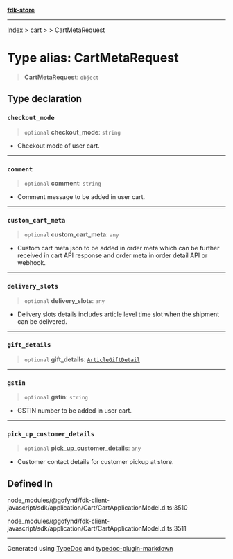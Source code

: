 [**fdk-store**](../../../README.md)
***

[Index](../../../API.md) > [cart](../../README.md) > [<internal>](../README.md) > CartMetaRequest

# Type alias: CartMetaRequest

> **CartMetaRequest**: `object`

## Type declaration

### `checkout_mode`

> `optional` **checkout\_mode**: `string`

- Checkout mode of user cart.

***

### `comment`

> `optional` **comment**: `string`

- Comment message to be added in user cart.

***

### `custom_cart_meta`

> `optional` **custom\_cart\_meta**: `any`

- Custom cart meta json to be added in
order meta which can be further received in cart API response and order
meta in order detail API or webhook.

***

### `delivery_slots`

> `optional` **delivery\_slots**: `any`

- Delivery slots details includes article
level time slot when the shipment can be delivered.

***

### `gift_details`

> `optional` **gift\_details**: [`ArticleGiftDetail`](type-alias.ArticleGiftDetail.md)

***

### `gstin`

> `optional` **gstin**: `string`

- GSTIN number to be added in user cart.

***

### `pick_up_customer_details`

> `optional` **pick\_up\_customer\_details**: `any`

- Customer contact details for
customer pickup at store.

## Defined In

node\_modules/@gofynd/fdk-client-javascript/sdk/application/Cart/CartApplicationModel.d.ts:3510

node\_modules/@gofynd/fdk-client-javascript/sdk/application/Cart/CartApplicationModel.d.ts:3511

***
Generated using [TypeDoc](https://typedoc.org/) and [typedoc-plugin-markdown](https://www.npmjs.com/package/typedoc-plugin-markdown)
